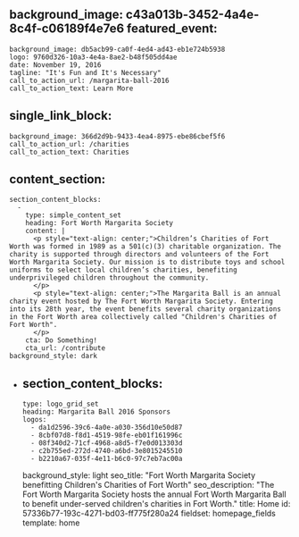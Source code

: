 background_image: c43a013b-3452-4a4e-8c4f-c06189f4e7e6
featured_event:
  - 
    background_image: db5acb99-ca0f-4ed4-ad43-eb1e724b5938
    logo: 9760d326-10a3-4e4a-8ae2-b48f505dd4ae
    date: November 19, 2016
    tagline: "It's Fun and It's Necessary"
    call_to_action_url: /margarita-ball-2016
    call_to_action_text: Learn More
single_link_block:
  - 
    background_image: 366d2d9b-9433-4ea4-8975-ebe86cbef5f6
    call_to_action_url: /charities
    call_to_action_text: Charities
content_section:
  - 
    section_content_blocks:
      - 
        type: simple_content_set
        heading: Fort Worth Margarita Society
        content: |
          <p style="text-align: center;">Children’s Charities of Fort Worth was formed in 1989 as a 501(c)(3) charitable organization. The charity is supported through directors and volunteers of the Fort Worth Margarita Society. Our mission is to distribute toys and school uniforms to select local children’s charities, benefiting underprivileged children throughout the community.
          </p>
          <p style="text-align: center;">The Margarita Ball is an annual charity event hosted by The Fort Worth Margarita Society. Entering into its 28th year, the event benefits several charity organizations in the Fort Worth area collectively called "Children's Charities of Fort Worth".
          </p>
        cta: Do Something!
        cta_url: /contribute
    background_style: dark
  - 
    section_content_blocks:
      - 
        type: logo_grid_set
        heading: Margarita Ball 2016 Sponsors
        logos:
          - da1d2596-39c6-4a0e-a030-356d10e50d87
          - 8cbf07d8-f8d1-4519-98fe-eb01f161996c
          - 08f340d2-71cf-4968-a8d5-f7e0d013303d
          - c2b755ed-272d-4740-a6bd-3e8015245510
          - b2210a67-035f-4e11-b6c0-97c7eb7ac00a
    background_style: light
seo_title: "Fort Worth Margarita Society benefitting Children's Charities of Fort Worth"
seo_description: "The Fort Worth Margarita Society hosts the annual Fort Worth Margarita Ball to benefit under-served children's charities in Fort Worth."
title: Home
id: 57336b77-193c-4271-bd03-ff775f280a24
fieldset: homepage_fields
template: home
